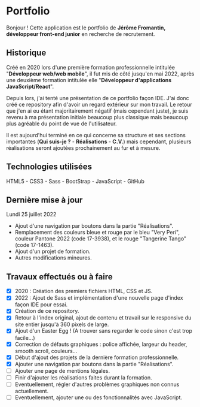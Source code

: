 # Portfolio
Bonjour ! Cette application est le portfolio de **Jérôme Fromantin, développeur front-end junior** en recherche de recrutement.

## Historique
Créé en 2020 lors d'une première formation professionnelle intitulée "**Développeur web/web mobile**", il fut mis de côté jusqu'en mai 2022, après une deuxième formation intitulée elle "**Développeur d'applications JavaScript/React**".

Depuis lors, j'ai tenté une présentation de ce portfolio façon IDE. J'ai donc créé ce repository afin d'avoir un regard extérieur sur mon travail. Le retour que j'en ai eu étant majoritairement négatif (mais cependant juste), je suis revenu à ma présentation initiale beaucoup plus classique mais beaucoup plus agréable du point de vue de l'utilisateur.

Il est aujourd'hui terminé en ce qui concerne sa structure et ses sections importantes (**Qui suis-je ?** - **Réalisations** - **C.V.**) mais cependant, plusieurs réalisations seront ajoutées prochainement au fur et à mesure.

## Technologies utilisées
HTML5 - CSS3 - Sass - BootStrap - JavaScript - GitHub

## Dernière mise à jour
Lundi 25 juillet 2022
- Ajout d'une navigation par boutons dans la partie "Réalisations".
- Remplacement des couleurs bleue et rouge par le bleu "Very Peri", couleur Pantone 2022 (code 17-3938), et le rouge
"Tangerine Tango" (code 17-1463).
- Ajout d'un projet de formation.
- Autres modifications mineures.

## Travaux effectués ou à faire
- [x] 2020 : Création des premiers fichiers HTML, CSS et JS.
- [x] 2022 : Ajout de Sass et implémentation d'une nouvelle page d'index façon IDE pour essai.
- [x] Création de ce repository.
- [x] Retour à l'index original, ajout de contenu et travail sur le responsive du site entier jusqu'à 360 pixels de large.
- [x] Ajout d'un Easter Egg ! (A trouver sans regarder le code sinon c'est trop facile...)
- [x] Correction de défauts graphiques : police affichée, largeur du header, smooth scroll, couleurs...
- [x] Début d'ajout des projets de la dernière formation professionnelle.
- [x] Ajouter une navigation par boutons dans la partie "Réalisations".
- [ ] Ajouter une page de mentions légales.
- [ ] Finir d'ajouter les réalisations faites durant la formation.
- [ ] Eventuellement, régler d'autres problèmes graphiques non connus actuellement.
- [ ] Eventuellement, ajouter une ou des fonctionnalités avec JavaScript.
